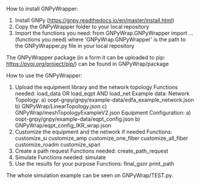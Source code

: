 How to install GNPyWrapper:

1. Install GNPy (https://gnpy.readthedocs.io/en/master/install.html)
2. Copy the GNPyWrapper folder to your local repository
3. Import the functions you need:   from GNPyWrap.GNPyWrapper import ...(functions you need)
    where 'GNPyWrap.GNPyWrapper' is the path to the GNPyWrapper.py file in your local repository
    
The GNPyWrapper package (in a form it can be uploaded to pip: https://pypi.org/project/pip/) can be found in GNPyWrap/package
    
How to use the GNPyWrapper:

1. Upload the equipment library and the network topology
    Functions needed: 
        load_data OR load_eqpt AND load_net
    Example data: 
        Network Topology:   a) oopt-gnpy/gnpy/example-data/edfa_example_network.json
                            b) GNPyWrap/LinearTopology.json
                            c) GNPyWrap/meshTopologyExampleV2.json
        Equipment Configuration:    a) oopt-gnpy/gnpy/example-data/eqpt_config.json
                                    b) GNPyWrap/eqpt_config_IKR_wrap.json
2. Customize the equipment and the network if needed
    Functions:
        customize_si
        customize_amp
        customize_one_fiber
        customize_all_fiber
        customize_roadm 
        customize_span
3. Create a path request
    Functions needed:
        create_path_request
4. Simulate
    Functions needed:
        simulate
5. Use the results for your purpose
    Functions:
        final_gsnr
        print_path
        
        
The whole simulation example can be seen on GNPyWrap/TEST.py.